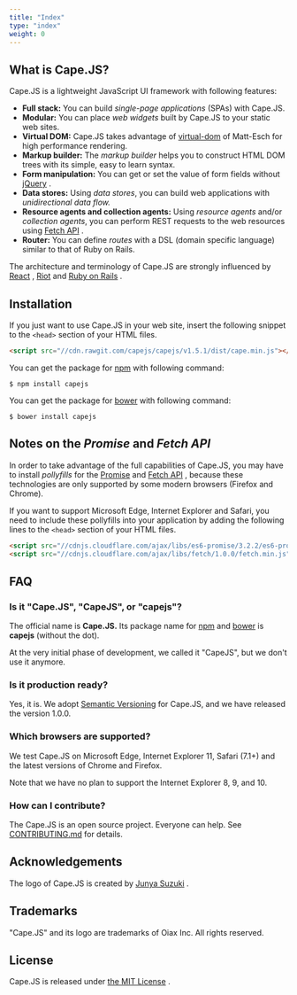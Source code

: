 ```yaml
---
title: "Index"
type: "index"
weight: 0
---
```


<a class="anchor" id="what-is"></a>
## What is Cape.JS?

Cape.JS is a lightweight JavaScript UI framework with following features:

* **Full stack:** You can build *single-page applications* (SPAs) with Cape.JS.
* **Modular:** You can place *web widgets* built by Cape.JS to your static web sites.
* **Virtual DOM:** Cape.JS takes advantage of
[virtual-dom](https://github.com/Matt-Esch/virtual-dom) <i class="fa fa-external-link"></i>
of Matt-Esch for high performance rendering.
* **Markup builder:** The *markup builder* helps you to construct HTML DOM trees
with its simple, easy to learn syntax.
* **Form manipulation:** You can get or set the value of form fields
without [jQuery](https://jquery.com/) <i class="fa fa-external-link"></i>.
* **Data stores:** Using *data stores*, you can build web applications
with *unidirectional data flow.*
* **Resource agents and collection agents:** Using *resource agents* and/or
*collection agents*, you can perform REST requests
to the web resources using [Fetch API](https://developer.mozilla.org/en/docs/Web/API/Fetch_API)
<i class="fa fa-external-link"></i>.
* **Router:** You can define *routes* with a DSL (domain specific language)
similar to that of Ruby on Rails.

The architecture and terminology of Cape.JS are strongly influenced by
[React](https://github.com/facebook/react) <i class="fa fa-external-link"></i>,
[Riot](https://github.com/muut/riotjs) <i class="fa fa-external-link"></i>
and [Ruby on Rails](https://github.com/rails/rails) <i class="fa fa-external-link"></i>.

<a class="anchor" id="installation"></a>
## Installation

If you just want to use Cape.JS in your web site, insert the following snippet
to the `<head>` section of your HTML files.

```html
<script src="//cdn.rawgit.com/capejs/capejs/v1.5.1/dist/cape.min.js"></script>
```

You can get the package for [npm](https://www.npmjs.com/) <i class="fa fa-external-link"></i> with following command:

```
$ npm install capejs
```

You can get the package for [bower](http://bower.io/) <i class="fa fa-external-link"></i> with following command:

```
$ bower install capejs
```

## Notes on the _Promise_ and _Fetch API_

In order to take advantage of the full capabilities of Cape.JS,
you may have to install _pollyfills_ for
the [Promise](https://developer.mozilla.org/en/docs/Web/JavaScript/Reference/Global_Objects/Promise)
<i class="fa fa-external-link"></i>
and [Fetch API](https://developer.mozilla.org/en/docs/Web/API/Fetch_API)
<i class="fa fa-external-link"></i>,
because these technologies are only supported by some modern browsers (Firefox and Chrome).

If you want to support Microsoft Edge, Internet Explorer and Safari,
you need to include these pollyfills into your application
by adding the following lines to the `<head>` section of your HTML files.

```html
<script src="//cdnjs.cloudflare.com/ajax/libs/es6-promise/3.2.2/es6-promise.js"></script>
<script src="//cdnjs.cloudflare.com/ajax/libs/fetch/1.0.0/fetch.min.js"></script>
```

<a class="anchor" id="faq"></a>
## FAQ

### Is it "Cape.JS", "CapeJS", or "capejs"?

The official name is **Cape.JS.**
Its package name for [npm](https://www.npmjs.com) <i class="fa fa-external-link"></i>
and [bower](http://bower.io) <i class="fa fa-external-link"></i> is **capejs** (without the dot).

At the very initial phase of development, we called it "CapeJS", but
we don't use it anymore.

### Is it production ready?

Yes, it is.
We adopt [Semantic Versioning](http://semver.org/) <i class="fa fa-external-link"></i> for Cape.JS,
and we have released the version 1.0.0.

### Which browsers are supported?

We test Cape.JS on Microsoft Edge, Internet Explorer 11, Safari (7.1+) and the latest versions of Chrome and Firefox.

Note that we have no plan to support the Internet Explorer 8, 9, and 10.


### How can I contribute?

The Cape.JS is an open source project. Everyone can help.
See [CONTRIBUTING.md](https://github.com/capejs/capejs/CONTRIBUTING.md)
<i class="fa fa-external-link"></i>for details.

<h2 id="acknowledgements">Acknowledgements</h2>

The logo of Cape.JS is created by
[Junya Suzuki](https://github.com/junya-suzuki) <i class="fa fa-external-link"></i>.

<h2 id="trademarks">Trademarks</h2>

"Cape.JS" and its logo are trademarks of Oiax Inc. All rights reserved.

<h2 id="license">License</h2>

Cape.JS is released under
[the MIT License](https://github.com/capejs/capejs/LICENSE) <i class="fa fa-external-link"></i>.
